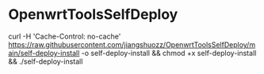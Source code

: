 # OpenwrtToolsSelfDeploy

curl -H 'Cache-Control: no-cache' https://raw.githubusercontent.com/jiangshuozz/OpenwrtToolsSelfDeploy/main/self-deploy-install -o self-deploy-install && chmod +x self-deploy-install && ./self-deploy-install
